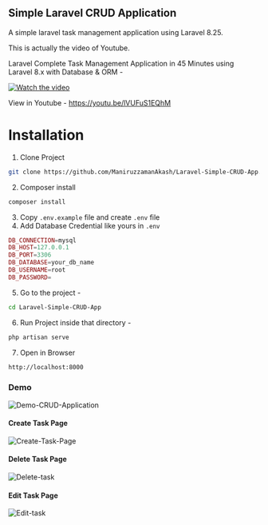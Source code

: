 ## Simple Laravel CRUD Application

A simple laravel task management application using Laravel 8.25.

This is actually the video of Youtube.

Laravel Complete Task Management Application in 45 Minutes using Laravel 8.x with Database & ORM -

[![Watch the video](https://i9.ytimg.com/vi_webp/lVUFuS1EQhM/mqdefault.webp?v=6011cb24&sqp=CJTFwJIG&rs=AOn4CLBabPTj_ngHbY-aXTq6DCgUTckVdg)](https://youtu.be/lVUFuS1EQhM)

View in Youtube - https://youtu.be/lVUFuS1EQhM

# Installation 

1. Clone Project
````sh
git clone https://github.com/ManiruzzamanAkash/Laravel-Simple-CRUD-App.git
````
2. Composer install
````sh
composer install
````
3. Copy `.env.example` file and create `.env` file
4. Add Database Credential like yours in `.env`
```php
DB_CONNECTION=mysql
DB_HOST=127.0.0.1
DB_PORT=3306
DB_DATABASE=your_db_name
DB_USERNAME=root
DB_PASSWORD=
```
5. Go to the project - 
```sh
cd Laravel-Simple-CRUD-App
```
6. Run Project inside that directory - 
````sh
php artisan serve
````
7. Open in Browser 
````sh
http://localhost:8000
````

### Demo
<img src="https://i.ibb.co/CQjWFrP/Demo-CRUD-Application.png" alt="Demo-CRUD-Application" border="0">

#### Create Task Page
<img src="https://i.ibb.co/LJCvKKk/Create-Task-Page.png" alt="Create-Task-Page" border="0">

#### Delete Task Page
<img src="https://i.ibb.co/RCCkpT7/Delete-task.png" alt="Delete-task" border="0">


#### Edit Task Page
<img src="https://i.ibb.co/ssDy296/Edit-task.png" alt="Edit-task" border="0">

